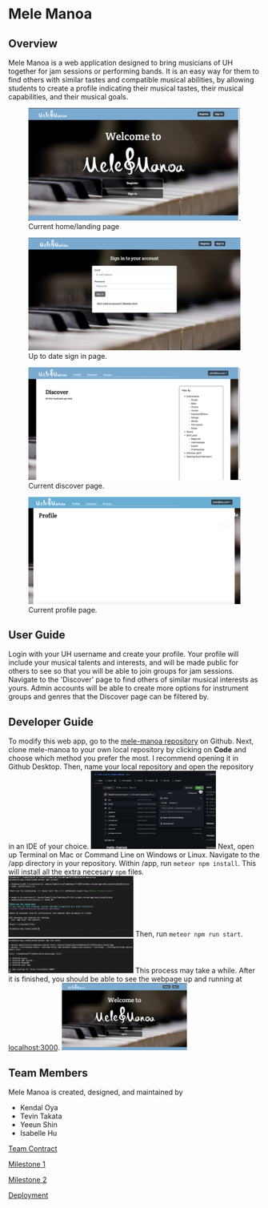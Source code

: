 # Mele Manoa

## Overview
Mele Manoa is a web application designed to bring musicians of UH together for jam sessions or performing bands. It is an easy way for them to find others with similar tastes and compatible musical abilities, by allowing students to create a profile indicating their musical tastes, their musical capabilities, and their musical goals.

<figure>
    <img src="img/Homepage.png" class="rounded"/>
    <figcaption class="figure-caption text-wrap" style="width: 500px"> Current home/landing page </figcaption>
</figure>


<figure>
    <img src="img/SignIn.png" class="rounded"/>
    <figcaption class="figure-caption text-wrap" style="width: 500px"> Up to date sign in page. </figcaption>
</figure>


<figure>
    <img src="img/DiscoverMockup.png" class="rounded"/>
    <figcaption class="figure-caption text-wrap" style="width: 500px"> Current discover page. </figcaption>
</figure>

<figure>
    <img src="img/profile.JPG" class="rounded"/>
    <figcaption class="figure-caption text-wrap" style="width: 500px"> Current profile page. </figcaption>
</figure>

## User Guide
Login with your UH username and create your profile. Your profile will include your musical talents and interests, and will be made public for others to see so that you will be able to join groups for jam sessions. Navigate to the 'Discover' page to find others of similar musical interests as yours.
Admin accounts will be able to create more options for instrument groups and genres that the Discover page can be filtered by.

## Developer Guide
To modify this web app, go to the [mele-manoa repository](https://github.com/mele-manoa/mele-manoa) on Github. Next, clone mele-manoa to your own local repository by clicking on **Code** and choose which method you prefer the most. I recommend opening it in Github Desktop. Then, name your local repository and open the repository in an IDE of your choice.
<img src="img/devguide/devGuide1.png" class="rounded float-right" style="width: 250px" />
Next, open up Terminal on Mac or Command Line on Windows or Linux. Navigate to the /app directory in your repository. Within /app, run `meteor npm install`. This will install all the extra necesary `npm` files.
<img src="img/devguide/devGuide2.png" class="rounded float-right" style="width: 250px" />
Then, run `meteor npm run start`.
<img src="img/devguide/devGuide3.png" class="rounded float-right" style="width: 250px" />
This process may take a while. After it is finished, you should be able to see the webpage up and running at [localhost:3000](http://localhost:3000/).
<img src="img/devguide/devGuide4.png" class="rounded float-right" style="width: 250px" />

## Team Members
Mele Manoa is created, designed, and maintained by
- Kendal Oya
- Tevin Takata
- Yeeun Shin
- Isabelle Hu

[Team Contract](https://docs.google.com/document/d/1zy-giZkrca_htvXo5oxdvaI5PSrM_AwTMCYWHB_XyJM/edit?usp=sharing)

[Milestone 1](https://github.com/orgs/mele-manoa/projects/1/views/1)

[Milestone 2](https://github.com/orgs/mele-manoa/projects/2/views/1)

[Deployment](http://198.211.96.241/#)
